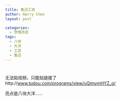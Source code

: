 ```yaml
---
title: 鲁迅工资
author: Harry Chen
layout: post

categories:
  - 世情百态
tags:
  - 八块
  - 大洋
  - 工资
  - 鲁迅
---
```

# 

无法贴视频，只能贴链接了http://www.tudou.com/programs/view/uQimymHYZ_g/

亮点是八块大洋……
